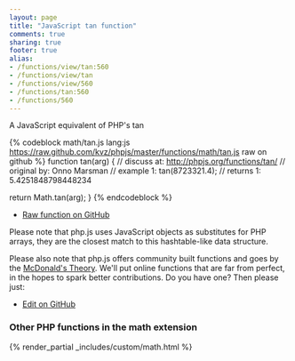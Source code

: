 ```yaml
---
layout: page
title: "JavaScript tan function"
comments: true
sharing: true
footer: true
alias:
- /functions/view/tan:560
- /functions/view/tan
- /functions/view/560
- /functions/tan:560
- /functions/560
---
```

<!-- Generated by Rakefile:build -->
A JavaScript equivalent of PHP's tan

{% codeblock math/tan.js lang:js https://raw.github.com/kvz/phpjs/master/functions/math/tan.js raw on github %}
function tan(arg) {
  //  discuss at: http://phpjs.org/functions/tan/
  // original by: Onno Marsman
  //   example 1: tan(8723321.4);
  //   returns 1: 5.4251848798448234

  return Math.tan(arg);
}
{% endcodeblock %}

 - [Raw function on GitHub](https://github.com/kvz/phpjs/blob/master/functions/math/tan.js)

Please note that php.js uses JavaScript objects as substitutes for PHP arrays, they are 
the closest match to this hashtable-like data structure. 

Please also note that php.js offers community built functions and goes by the 
[McDonald's Theory](https://medium.com/what-i-learned-building/9216e1c9da7d). We'll put online 
functions that are far from perfect, in the hopes to spark better contributions. 
Do you have one? Then please just: 

 - [Edit on GitHub](https://github.com/kvz/phpjs/edit/master/functions/math/tan.js)


### Other PHP functions in the math extension
{% render_partial _includes/custom/math.html %}
